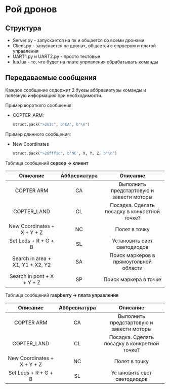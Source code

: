 # Рой дронов
## Структура
* Server.py - запускается на пк и общается со всеми дронами
* Client.py - запускается на дронах, общается с сервером и платой управления
* UART1.py и UART2.py - просто тестовые
* lua.lua - то, что будет на плате упрпвления обрабатывать команды
## Передаваемые сообщения
Каждое сообщение содержит 2 буквы аббревиатуры команды 
и полезную информацию при необходимости.

Пример короткого сообщения:

* COPTER_ARM: 
    ```python 
    struct.pack(">2s1c", b'CA', b"\n")
    ```
Пример длинного сообщения:

* New Coordinates
    ```python 
    struct.pack(">2sfff1c", b'NC', X, Y, Z, b"\n")
    ```

Таблица сообщений **сервер -> клиент**

| Описание                          | Аббревиатура  | Описание  |
| :------:                          | :----------:  | :-------: |
| COPTER ARM                        | CA            | Выполнить предстартовую и завести моторы
| COPTER_LAND                       | CL            | Посадка. Сделать посадку в конкретной точке?
| New Coordinates + X + Y + Z       | NC            | Полет в точку
| Set Leds + R + G + B              | SL            | Установить свет светодиодов
| Search in area + X1, Y1 + X2, Y2  | SA            | Поиск маркеров в прямоугольной области
| Search in pont + X + Y + Z        | SP            | Поиск маркера в точке


Таблица сообщений **raspberry -> плата управления**

| Описание | Аббревиатура | Описание |
| :------: | :----------: | :-------:|
| COPTER ARM                        | CA            | Выполнить предстартовую и завести моторы
| COPTER_LAND                       | CL            | Посадка. Сделать посадку в конкретной точке?
| New Coordinates + X + Y + Z       | NC            | Полет в точку
| Set Leds + R + G + B              | SL            | Установить свет светодиодов

